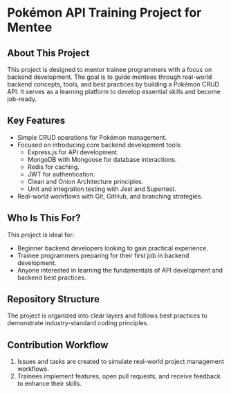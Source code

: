 # Pokémon API Training Project for Mentee

## About This Project
This project is designed to mentor trainee programmers with a focus on backend development. The goal is to guide mentees through real-world backend concepts, tools, and best practices by building a Pokémon CRUD API. It serves as a learning platform to develop essential skills and become job-ready.

## Key Features
- Simple CRUD operations for Pokémon management.
- Focused on introducing core backend development tools:
  - Express.js for API development.
  - MongoDB with Mongoose for database interactions.
  - Redis for caching.
  - JWT for authentication.
  - Clean and Onion Architecture principles.
  - Unit and integration testing with Jest and Supertest.
- Real-world workflows with Git, GitHub, and branching strategies.

## Who Is This For?
This project is ideal for:
- Beginner backend developers looking to gain practical experience.
- Trainee programmers preparing for their first job in backend development.
- Anyone interested in learning the fundamentals of API development and backend best practices.

## Repository Structure
The project is organized into clear layers and follows best practices to demonstrate industry-standard coding principles.

## Contribution Workflow
1. Issues and tasks are created to simulate real-world project management workflows.
2. Trainees implement features, open pull requests, and receive feedback to enhance their skills.
